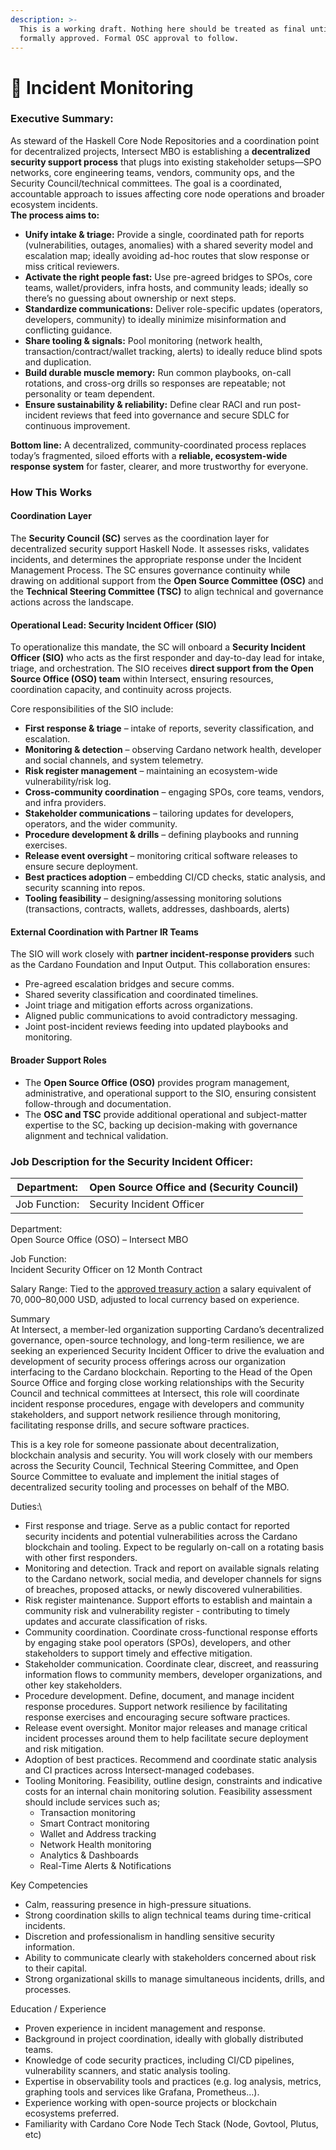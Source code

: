 ```yaml
---
description: >-
  This is a working draft. Nothing here should be treated as final until
  formally approved. Formal OSC approval to follow.
---
```


# 🫣 Incident Monitoring

### **Executive Summary:**

As steward of the Haskell Core Node Repositories and a coordination point for decentralized projects, Intersect MBO is establishing a **decentralized security support process** that plugs into existing stakeholder setups—SPO networks, core engineering teams, vendors, community ops, and the Security Council/technical committees. The goal is a coordinated, accountable approach to issues affecting core node operations and broader ecosystem incidents.\
**The process aims to:**

* **Unify intake & triage:** Provide a single, coordinated path for reports (vulnerabilities, outages, anomalies) with a shared severity model and escalation map; ideally avoiding ad-hoc routes that slow response or miss critical reviewers.
* **Activate the right people fast:** Use pre-agreed bridges to SPOs, core teams, wallet/providers, infra hosts, and community leads; ideally so there’s no guessing about ownership or next steps.
* **Standardize communications:** Deliver role-specific updates (operators, developers, community) to ideally minimize misinformation and conflicting guidance.
* **Share tooling & signals:** Pool monitoring (network health, transaction/contract/wallet tracking, alerts) to ideally reduce blind spots and duplication.
* **Build durable muscle memory:** Run common playbooks, on-call rotations, and cross-org drills so responses are repeatable; not personality or team dependent.
* **Ensure sustainability & reliability:** Define clear RACI and run post-incident reviews that feed into governance and secure SDLC for continuous improvement.

**Bottom line:** A decentralized, community-coordinated process replaces today’s fragmented, siloed efforts with a **reliable, ecosystem-wide response system** for faster, clearer, and more trustworthy for everyone.

### How This Works

#### Coordination Layer

The **Security Council (SC)** serves as the coordination layer for decentralized security support Haskell Node. It assesses risks, validates incidents, and determines the appropriate response under the Incident Management Process. The SC ensures governance continuity while drawing on additional support from the **Open Source Committee (OSC)** and the **Technical Steering Committee (TSC)** to align technical and governance actions across the landscape.

#### Operational Lead: Security Incident Officer (SIO)

To operationalize this mandate, the SC will onboard a **Security Incident Officer (SIO)** who acts as the first responder and day-to-day lead for intake, triage, and orchestration. The SIO receives **direct support from the Open Source Office (OSO) team** within Intersect, ensuring resources, coordination capacity, and continuity across projects.

Core responsibilities of the SIO include:

* **First response & triage** – intake of reports, severity classification, and escalation.
* **Monitoring & detection** – observing Cardano network health, developer and social channels, and system telemetry.
* **Risk register management** – maintaining an ecosystem-wide vulnerability/risk log.
* **Cross-community coordination** – engaging SPOs, core teams, vendors, and infra providers.
* **Stakeholder communications** – tailoring updates for developers, operators, and the wider community.
* **Procedure development & drills** – defining playbooks and running exercises.
* **Release event oversight** – monitoring critical software releases to ensure secure deployment.
* **Best practices adoption** – embedding CI/CD checks, static analysis, and security scanning into repos.
* **Tooling feasibility** – designing/assessing monitoring solutions (transactions, contracts, wallets, addresses, dashboards, alerts)

#### External Coordination with Partner IR Teams

The SIO will work closely with **partner incident-response providers** such as the Cardano Foundation and Input Output. This collaboration ensures:

* Pre-agreed escalation bridges and secure comms.
* Shared severity classification and coordinated timelines.
* Joint triage and mitigation efforts across organizations.
* Aligned public communications to avoid contradictory messaging.
* Joint post-incident reviews feeding into updated playbooks and monitoring.

#### Broader Support Roles

* The **Open Source Office (OSO)** provides program management, administrative, and operational support to the SIO, ensuring consistent follow-through and documentation.
* The **OSC and TSC** provide additional operational and subject-matter expertise to the SC, backing up decision-making with governance alignment and technical validation.



### Job Description for the Security Incident Officer:

| Department:   | Open Source Office and (Security Council) |
| ------------- | ----------------------------------------- |
| Job Function: | Security Incident Officer                 |

Department:\
Open Source Office (OSO) – Intersect MBO

Job Function:\
Incident Security Officer on 12 Month Contract

Salary Range: Tied to the [approved treasury action](https://gov.tools/outcomes/governance_actions/8ad3d454f3496a35cb0d07b0fd32f687f66338b7d60e787fc0a22939e5d8833e#11) a salary equivalent of $70,000–$80,000 USD, adjusted to local currency based on experience.

Summary\
At Intersect, a member-led organization supporting Cardano’s decentralized governance, open-source technology, and long-term resilience, we are seeking an experienced Security Incident Officer to drive the evaluation and development of security process offerings across our organization interfacing to the Cardano blockchain.  Reporting to the Head of the Open Source Office and forging close working relationships with the Security Council and technical committees at Intersect, this role will coordinate incident response procedures, engage with developers and community stakeholders, and support network resilience through monitoring, facilitating response drills, and secure software practices.

This is a key role for someone passionate about decentralization, blockchain analysis and security. You will work closely with our members across the Security Council, Technical Steering Committee, and Open Source Committee to evaluate and implement the initial stages of decentralized security tooling and processes on behalf of the MBO. &#x20;

Duties:\


* First response and triage. Serve as a public contact for reported security incidents and potential vulnerabilities across the Cardano blockchain and tooling. Expect to be regularly on-call on a rotating basis with other first responders.
* Monitoring and detection. Track and report on available signals relating to the Cardano network, social media, and developer channels for signs of breaches, proposed attacks, or newly discovered vulnerabilities.
* Risk register maintenance. Support efforts to establish and maintain a community risk and vulnerability register -  contributing to timely updates and accurate classification of risks.
* Community coordination. Coordinate cross-functional response efforts by engaging stake pool operators (SPOs), developers, and other stakeholders to support timely and effective mitigation.
* Stakeholder communication. Coordinate clear, discreet, and reassuring information flows to community members, developer organizations, and other key stakeholders.
* Procedure development. Define, document, and manage incident response procedures. Support network resilience by facilitating response exercises and encouraging secure software practices.
* Release event oversight. Monitor major releases and manage critical incident processes around them to help facilitate secure deployment and risk mitigation.
* Adoption of best practices. Recommend and coordinate static analysis and CI practices across Intersect-managed codebases.
* Tooling Monitoring. Feasibility, outline design, constraints and indicative costs for an internal chain monitoring solution. Feasibility assessment  should include services such as;
  * Transaction monitoring
  * Smart Contract monitoring
  * Wallet and Address tracking
  * Network Health monitoring
  * Analytics & Dashboards
  * Real-Time Alerts & Notifications

Key Competencies

* Calm, reassuring presence in high-pressure situations.
* Strong coordination skills to align technical teams during time-critical incidents.
* Discretion and professionalism in handling sensitive security information.
* Ability to communicate clearly with stakeholders concerned about risk to their capital.
* Strong organizational skills to manage simultaneous incidents, drills, and processes.

Education / Experience

* Proven experience in incident management and response.
* Background in project coordination, ideally with globally distributed teams.
* Knowledge of code security practices, including CI/CD pipelines, vulnerability scanners, and static analysis tooling.
* Expertise in observability tools and practices (e.g. log analysis, metrics, graphing tools and services like Grafana, Prometheus…).
* Experience working with open-source projects or blockchain ecosystems preferred.
* Familiarity with Cardano Core Node Tech Stack (Node, Govtool, Plutus, etc)
